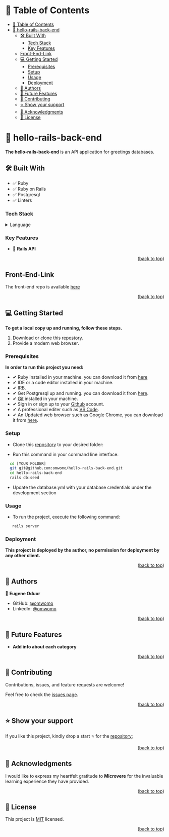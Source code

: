 # 📗 Table of Contents

- [📗 Table of Contents](#-table-of-contents)
- [📖 hello-rails-back-end](#-hello-rails-back-end)
  - [🛠 Built With ](#-built-with-)
    - [Tech Stack ](#tech-stack-)
    - [Key Features ](#key-features-)
  - [Front-End-Link](#front-end-link)
  - [💻 Getting Started ](#-getting-started-)
    - [Prerequisites](#prerequisites)
    - [Setup](#setup)
    - [Usage](#usage)
    - [Deployment](#deployment)
  - [👥 Authors ](#-authors-)
  - [🔭 Future Features ](#-future-features-)
  - [🤝 Contributing ](#-contributing-)
  - [⭐️ Show your support ](#️-show-your-support-)
  - [🙏 Acknowledgments ](#-acknowledgments-)
  - [📝 License ](#-license-)

<!-- PROJECT DESCRIPTION -->

# 📖 hello-rails-back-end

**The hello-rails-back-end** is an API application for greetings databases.

## 🛠 Built With <a name="built-with"></a>
- ✅ Ruby
- ✅ Ruby on Rails
- ✅ Postgresql
- ✅ Linters

### Tech Stack <a name="tech-stack"></a>

<details>
  <summary>Language</summary>
  <ul>
    <li>Ruby-on-Rails</li>
  </ul>
</details>

<!-- Features -->

### Key Features <a name="key-features"></a>

- 🔰 **Rails API**

<p align="right">(<a href="#readme-top">back to top</a>)</p>

## Front-End-Link

The front-end repo is available [here](https://github.com/omwomo/hello-react-front-end)

<p align="right">(<a href="#readme-top">back to top</a>)</p>


## 💻 Getting Started <a name="getting-started"></a>

**To get a local copy up and running, follow these steps.**

1. Download or clone this [repostory](git@github.com:omwomo/hello-rails-back-end.git).
2. Provide a modern web browser.

### Prerequisites

**In order to run this project you need:**

- ✔ Ruby installed in your machine. you can download it from [here](https://www.ruby-lang.org/en/downloads/)
- ✔ IDE or a code editor installed in your machine.
- ✔ IRB.
- ✔ Get Postgresql up and running. you can download it from [here](https://www.postgresql.org/download/windows/).
- ✔ [Git](https://git-scm.com/downloads) installed in your machine.
- ✔ Sign in or sign up to your [Github](https://github.com/) account.
- ✔ A professional editer such as [VS Code](https://code.visualstudio.com/download).
- ✔ An Updated web browser such as Google Chrome, you can download it from [here](https://www.google.com/chrome/).

### Setup

- Clone this [repository](git@github.com:omwomo/hello-rails-back-end.git) to your desired folder:

- Run this command in your command line interface:

```sh
  cd [YOUR FOLDER]
  git git@github.com:omwomo/hello-rails-back-end.git
  cd hello-rails-back-end
  rails db:seed

```

- Update the database.yml with your database credentials under the development section


### Usage

- To run the project, execute the following command:

```sh
   rails server
```

### Deployment

**This project is deployed by the author, no permission for deployment by any other client.**

<p align="right">(<a href="#readme-top">back to top</a>)</p>

<!-- AUTHORS -->

## 👥 Authors <a name="authors"></a>

👤 **Eugene Oduor**

- GitHub: [@omwomo](https://github.com/omwomo)
- LinkedIn: [@omwomo](https://www.linkedin.com/in/omwomo/)


<p align="right">(<a href="#readme-top">back to top</a>)</p>

<!-- FUTURE FEATURES -->

## 🔭 Future Features <a name="future-features"></a>

- **Add info about each category**

<p align="right">(<a href="#readme-top">back to top</a>)</p>

<!-- CONTRIBUTING -->

## 🤝 Contributing <a name="contributing"></a>

Contributions, issues, and feature requests are welcome!

Feel free to check the [issues page](https://github.com/omwomo/hello-rails-back-end/issues).

<p align="right">(<a href="#readme-top">back to top</a>)</p>

<!-- SUPPORT -->

## ⭐️ Show your support <a name="support"></a>

If you like this project, kindly drop a start ⭐️ for the [repository](git@github.com:omwomo/hello-rails-back-end.git);

<p align="right">(<a href="#readme-top">back to top</a>)</p>

<!-- ACKNOWLEDGEMENTS -->

## 🙏 Acknowledgments <a name="acknowledgements"></a>

I would like to express my heartfelt gratitude to **Microvere** for the invaluable learning experience they have provided.

<p align="right">(<a href="#readme-top">back to top</a>)</p>

<!-- LICENSE -->

## 📝 License <a name="license"></a>

This project is [MIT](./LICENSE) licensed.

<p align="right">(<a href="#readme-top">back to top</a>)</p>
